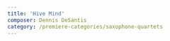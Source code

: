 ```yaml
---
title: 'Hive Mind'
composer: Dennis DeSantis
category: /premiere-categories/saxophone-quartets
---
```

